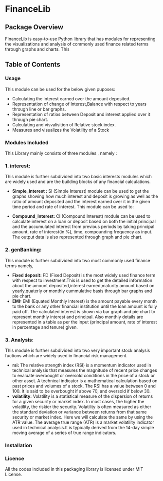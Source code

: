 # FinanceLib

## Package Overview
  FinanceLib is easy-to-use Python library that has modules for representing the visualizations and analysis of commonly used finance related terms through graphs and charts.
  This 
  
## Table of Contents
 ### Usage
 This module can be used for the below given puposes:
 * Calculating the interest earned over the amount deposited.
 * Representation of change of Interest,Balance with respect to years through line or bar graphs.
 * Representation of ratios between Deposit and interest applied over it through pie chart.
 * Calculating and visvalisition of Relative stock index.
 * Measures and visualizes the Volatility of a Stock 
 ### Modules Included
   This Library mainly consists of three modules , namely :
   ### 1. interest:
   This module is further subdivided into two basic interests modules which are widely used and are the building blocks of any financial calculations.
   * **Simple_Interest :**
   SI (Simple Interest) module can be used to get the graphs showing how much interest and deposit is growing  as well as the ratio of amount deposited and the interest earned over it in the given time period and rate of interest. This module can be used to:
   
   * **Compound_Interest:**
   CI (Compound Interest) module can be used to calculate interest on a loan or deposit based on both the initial principal and the accumulated interest from previous periods by taking principal amount, rate of interest(in %), time, compounding frequency as input. The output data is also represented through graph and pie chart.
   ### 2. genBanking:
   This module is further subdivided into two most commonly used finance terms namely,
   * **Fixed deposit:**
   FD (Fixed Deposit) is the most widely used finance term with respect to investment.This is used to get the detailed information about the amount deposited,interest earned,maturity amount based on yearly,quaterly or monthly cummulative basis through bar graphs and pie chart.
   * **EMI:**
   EMI (Equated Monthly Interest) is the amount payable every month to the bank or any other financial institution until the loan amount is fully paid off. The calculated interest is shown via bar graph and pie chart to represent monthly interest and principal. Also monthly details are represented in a table as per the input (principal amount, rate of interest in percentage and tenure) given.
   ### 3. Analysis:
   This module is further subdivided into two very important stock analysis  fuctions which are widely used in financial risk management.
   * **rsi:**
   The relative strength index (RSI) is a momentum indicator used in technical analysis that measures the magnitude of recent price changes to evaluate overbought or oversold conditions in the price of a stock or other asset. 
   A technical indicator is a mathematical calculation based on past prices and volumes of a stock. The RSI has a value between 0 and 100. It is said to be overbought if above 70, and oversold if below 30.
   * **volatility:**
   Volatility is a statistical measure of the dispersion of returns for a given security or market index. In most cases, the higher the volatility, the riskier the security. Volatility is often measured as either the standard deviation or variance between returns from that same security or market index.
   Here we will calculate the same by using the ATR value.
   The average true range (ATR) is a market volatility indicator used in technical analysis.It is typically derived from the 14-day simple moving average of a series of true range indicators.
  

  ### Installation
  ### Licence
  All the codes included in this packaging library is licensed under MIT License.
   
 
